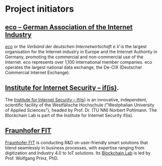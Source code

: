 # Project initiators

## [eco – German Association of the Internet Industry](https://international.eco.de/about-eco/) 

[*eco*](https://international.eco.de/about-eco/) or the *Verband der deutschen Internetwirtschaft e.V* is the largest organisation for the Internet industry in Europe and the Internet Authority in Germany, promoting the commercial and non-commercial use of the Internet. eco represents over 1,100 international member companies. eco operates the largest national data exchange, the De-CIX (Deutscher Commercial Internet Exchange).

## [Institute for Internet Security – if(is)](https://www.internet-sicherheit.de/).
The [Institute for Internet Security – if(is)](https://www.internet-sicherheit.de/) is an innovative, independent, scientific facility of the Westfälische Hochschule ("Westphalian University of Applied Sciences"), headed by Prof. Dr. (TU NN) Norbert Pohlmann. The Blockchain Lab is part of the Institute for Internet Security if(is).

## [Fraunhofer FIT](https://www.fit.fraunhofer.de/)
[Fraunhofer FIT](https://www.fit.fraunhofer.de/) is conducting R&D on user-friendly smart solutions that blend seamlessly in business processes, with expertise ranging from digitization and Industry 4.0 to IoT solutions. Its [Blockchain Lab](https://www.fit.fraunhofer.de/en/fb/cscw/blockchain.html) is led by Prof. Wolfgang Prinz, PhD.
